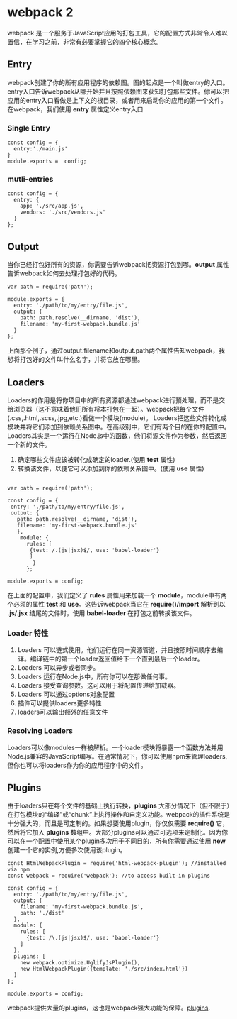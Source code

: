 # webpack 2

webpack 是一个服务于JavaScript应用的打包工具，它的配置方式非常令人难以置信，在学习之前，非常有必要掌握它的四个核心概念。

## Entry

webpack创建了你的所有应用程序的依赖图。图的起点是一个叫做entry的入口。entry入口告诉webpack从哪开始并且按照依赖图来获知打包那些文件。你可以把应用的entry入口看做是上下文的根目录，或者用来启动你的应用的第一个文件。 在webpack，我们使用 **entry** 属性定义entry入口

### Single Entry

```
const config = {
  entry:'./main.js'
}
module.exports =  config;
```

### mutli-entries

```
const config = {
  entry: {
    app: './src/app.js',
    vendors: './src/vendors.js'
  }
};
```

## Output

当你已经打包好所有的资源，你需要告诉webpack把资源打包到哪。**output** 属性告诉webpack如何去处理打包好的代码。

```
var path = require('path');

module.exports = {
  entry: './path/to/my/entry/file.js',
  output: {
    path: path.resolve(__dirname, 'dist'),
    filename: 'my-first-webpack.bundle.js'
  }
};
```

上面那个例子，通过output.filename和output.path两个属性告知webpack，我想将打包好的文件叫什么名字，并将它放在哪里。

## Loaders

Loaders的作用是将你项目中的所有资源都通过webpack进行预处理，而不是交给浏览器（这不意味着他们所有将本打包在一起）。webpack把每个文件(.css,.html,.scss,.jpg,etc.)看做一个模块(module)。 Loaders把这些文件转化成模块并将它们添加到依赖关系图中。在高级别中，它们有两个目的在你的配置中。Loaders其实是一个运行在Node.js中的函数，他们将源文件作为参数，然后返回一个新的文件。

1. 确定哪些文件应该被转化成确定的loader.(使用 **test** 属性)
2. 转换该文件，以便它可以添加到你的依赖关系图中。(使用 **use** 属性)

 ```

 var path = require('path');

const config = {
  entry: './path/to/my/entry/file.js',
  output: {
    path: path.resolve(__dirname, 'dist'),
    filename: 'my-first-webpack.bundle.js'
    },
     module: {
       rules: [
        {test: /.(js|jsx)$/, use: 'babel-loader'}
        ]
         }
       };

module.exports = config;

```
在上面的配置中，我们定义了 **rules** 属性用来加载一个 **module**，module中有两个必须的属性 **test** 和 **use**。这告诉webpack当它在 **require()/import** 解析到以 **.js/.jsx** 结尾的文件时，使用 **babel-loader** 在打包之前转换该文件。
### Loader 特性
1.  Loaders 可以链式使用。他们运行在同一资源管道，并且按照时间顺序去编译。编译链中的第一个loader返回值给下一个直到最后一个loader。
2.  Loaders 可以异步或者同步。
3. Loaders 运行在Node.js中，所有你可以在那做任何事。
4. Loaders 接受查询参数。这可以用于将配置传递给加载器。
5. Loaders 可以通过options对象配置
6. 插件可以提供loaders更多特性
7. loaders可以输出额外的任意文件
### Resolving Loaders
Loaders可以像modules一样被解析。一个loader模块将暴露一个函数方法并用Node.js兼容的JavaScript编写。在通常情况下，你可以使用npm来管理loaders,但你也可以将loaders作为你的应用程序中的文件。

## Plugins
由于loaders只在每个文件的基础上执行转换，**plugins** 大部分情况下（但不限于）在打包模块的“编译”或“chunk”上执行操作和自定义功能。webpack的插件系统是十分强大的，而且是可定制的。如果想要使用plugin，你仅仅需要 **require()** 它，然后将它加入 **plugins** 数组中。大部分plugins可以通过可选项来定制化。因为你可以在一个配置中使用某个plugin多次用于不同目的，所有你需要通过使用 **new** 创建一个它的实例,方便多次使用该plugin。
```
const HtmlWebpackPlugin = require('html-webpack-plugin'); //installed via npm
const webpack = require('webpack'); //to access built-in plugins

const config = {
  entry: './path/to/my/entry/file.js',
  output: {
    filename: 'my-first-webpack.bundle.js',
    path: './dist'
  },
  module: {
    rules: [
      {test: /\.(js|jsx)$/, use: 'babel-loader'}
    ]
  },
  plugins: [
    new webpack.optimize.UglifyJsPlugin(),
    new HtmlWebpackPlugin({template: './src/index.html'})
  ]
};

module.exports = config;
```
webpack提供大量的plugins，这也是webpack强大功能的保障。[plugins](https://webpack.js.org/plugins/).
